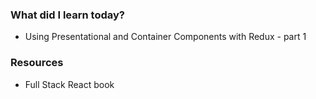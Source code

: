 ### What did I learn today?

- Using Presentational and Container Components with Redux - part 1

### Resources

- Full Stack React book
